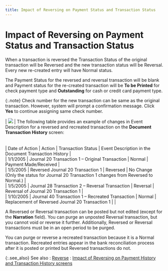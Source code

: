 ```yaml
---
title: Impact of Reversing on Payment Status and Transaction Status
---
```


# Impact of Reversing on Payment Status and Transaction Status


When a transaction is reversed the Transaction Status of the original  transaction will be Reversed and the new transaction status will be Reversal.  Every new re-created entry will have Normal status.


The Payment Status for the reversed and reversal transaction will be  blank and Payment status for the re-created transaction will be **To be Printed** for check payment type  and **Outstanding** for cash or credit  card payment type.


{:.note}
Check number for the new transaction can be  same as the original transaction. However, system will prompt a confirmation  message. Click **Yes** to continue  assigning same check number.


| ![]({{site.acc_baseurl}}/img/example.gif) | The following table provides an example of  changes in Event Description for a reversed and recreated transaction  on the **Document Transaction History**  screen:<br/><br/><br/>| Date of Action | Action | Transaction Status | Event Description in the Document Transaction  History |<br/>| 1/1/2005 | Journal 20 Transaction 1 – Original Transaction | Normal | Payment Made/Received |<br/>| 1/5/2005 | Reversed Journal 20 Transaction 1 | Reversed | No Change (Only the status for Journal 20 Transaction 1 changes from  Reversed to Normal.) |<br/>| 1/5/2005 | Journal 28 Transaction 2 – Reversal Transaction | Reversal | Reversal of Journal 20 Transaction 1 |<br/>| 1/10/2005 | Journal 40 Transaction 1 – Recreated Transaction | Normal | Replacement of Reversed Journal 20 Transaction 1 | |



A Reversed or Reversal transaction can be posted but not edited (except  for the **Narration** field). You  can purge an unposted Reversal transaction, but you cannot void or reverse  it further. Additionally, Reversed or Reversal transactions must be in  an open period to be purged.


You can purge or reverse a recreated transaction because it is a Normal  transaction. Recreated entries appear in the bank reconciliation process  after it is posted or printed but Reversed transactions do not.


{:.see_also}
See also
: [Reverse]({{site.acc_baseurl}}/misc/reverse_dialog_box_payment_history_screen.html)
: [Impact  of Reversing on Payment History and Transaction History screens]({{site.acc_baseurl}}/misc/impact_of_reversing_on_payment_history_and_transaction_history_screens.html)
